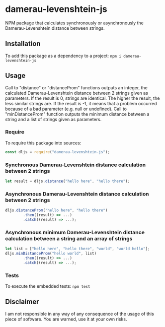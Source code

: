 # damerau-levenshtein-js

NPM package that calculates synchronously or asynchronously the Damerau-Levenshtein distance between strings.

## Installation

To add this package as a dependency to a project: `npm i damerau-levenshtein-js`

## Usage

Call to "distance" or "distanceProm" functions outputs an integer, the calculated Damerau-Levenshtein distance between 2 strings given as parameters. If the result is 0, strings are identical. The higher the result, the less similar strings are. If the result is -1, it means that a problem occurred because of a bad parameter (e.g. null or undefined). Call to "minDistanceProm" function outputs the minimum distance between a string and a list of strings given as parameters.

### Require

To require this package into sources:

```javascript
const dljs = require("damerau-levenshtein-js");
```

### Synchronous Damerau-Levenshtein distance calculation between 2 strings

```javascript
let result = dljs.distance("hello here", "hello there");
```

### Asynchronous Damerau-Levenshtein distance calculation between 2 strings

```javascript
dljs.distanceProm("hello here", "hello there")
        .then((result) => ...)
        .catch((result) => ...);
```

### Asynchronous minimum Damerau-Levenshtein distance calculation between a string and an array of strings

```javascript
let list = ["hello here", "hello there", "world", "world hello"];
dljs.minDistanceProm("hello world", list)
        .then((result) => ...)
        .catch((result) => ...);
```

### Tests

To execute the embedded tests: `npm test`

## Disclaimer

I am not responsible in any way of any consequence of the usage of this piece of software. You are warned, use it at your own risks.

